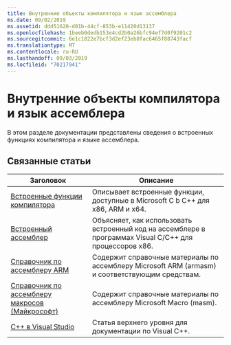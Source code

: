 ```yaml
---
title: Внутренние объекты компилятора и язык ассемблера
ms.date: 09/02/2019
ms.assetid: ddd51620-d01b-44cf-853b-e11420d13137
ms.openlocfilehash: 1beeb0dedb153e4cd2b0a26bfc94ef7d0f9201c2
ms.sourcegitcommit: 6e1c1822e7bcf3d2ef23eb8fac6465f88743facf
ms.translationtype: MT
ms.contentlocale: ru-RU
ms.lasthandoff: 09/03/2019
ms.locfileid: "70217941"
---
```

# <a name="compiler-intrinsics-and-assembly-language"></a>Внутренние объекты компилятора и язык ассемблера

В этом разделе документации представлены сведения о встроенных функциях компилятора и языке ассемблера.

## <a name="related-articles"></a>Связанные статьи

|Заголовок|Описание|
|-----------|-----------------|
|[Встроенные функции компилятора](../intrinsics/compiler-intrinsics.md)|Описывает встроенные функции, доступные в Microsoft C b C++ для x86, ARM и x64.|
|[Встроенный ассемблер](../assembler/inline/inline-assembler.md)|Объясняет, как использовать встроенный код на ассемблере в программах Visual C/C++ для процессоров x86.|
|[Справочник по ассемблеру ARM](../assembler/arm/arm-assembler-reference.md)|Содержит справочные материалы по ассемблеру Microsoft ARM (armasm) и соответствующим средствам.|
|[Справочник по ассемблеру макросов (Майкрософт)](../assembler/masm/microsoft-macro-assembler-reference.md)|Содержит справочные материалы по ассемблеру Microsoft Macro (masm).|
|[C++ в Visual Studio](../overview/visual-cpp-in-visual-studio.md)|Статья верхнего уровня для документации по Visual C++.|